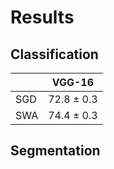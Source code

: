 

# Results

## Classification

|     | VGG-16     |
| --- | ---------- |
| SGD | 72.8 ± 0.3 |
| SWA | 74.4 ± 0.3 |


## Segmentation

